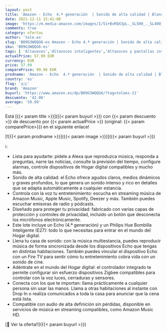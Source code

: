 ```yaml
---
layout: post
title: 'Amazon - Echo  4.ª generación  | Sonido de alta calidad | Blanco + Philips Hue Bombilla Inteligente  E27   compatible con Alexa'
date: 2021-12-11 15:41:08
image: 'https://m.media-amazon.com/images/I/51+BvRQX3pL._SL500_._SL400_.jpg'
comments: true
category: ofertas
author: 'tole.es'
slug: 'B09G3WQQG6-es Amazon - Echo 4.ª generación | Sonido de alta calidad |...'
sku: 'B09G3WQQG6-es'
tags: [ 'Altavoces','Altavoces inteligentes','Altavoces y pantallas inteligentes Echo','Dispositivos Amazon','Dispositivos Amazon y Accesorios','Electrónica','Equipos de audio y Hi-Fi','Paquetes de dispositivos','alexa','amazon','hue','philips', ]
actualPrice: 57.99 EUR
currency: EUR
price: 57.99
comparePrice: 99.99 EUR
prodname: 'Amazon - Echo  4.ª generación  | Sonido de alta calidad | Blanco + Philips Hue Bombilla Inteligente  E27   compatible con Alexa'
country: 'es'
flag: '🇪🇸'
brand: 'Amazon'
buyurl: 'https://www.amazon.es/dp/B09G3WQQG6/?tag=tolees-21'
descuento: '42.00'
average: '59.99'
---
```


Está [{{< param title >}}]({{< param buyurl >}}) con {{< param descuento >}} de descuento por {{< param actualPrice >}} (original: {{< param comparePrice>}}) en el siguiente enlace!

[![{{< param prodname >}}]({{< param image >}})]({{< param buyurl >}})

ℹ️:

- Lista para ayudarte: pídele a Alexa que reproduzca música, responda a preguntas, narre las noticias, consulte la previsión del tiempo, configure alarmas, controle dispositivos de Hogar digital compatibles y mucho más.
- Sonido de alta calidad: el Echo ofrece agudos claros, medios dinámicos y graves profundos, lo que genera un sonido intenso y rico en detalles que se adapta automáticamente a cualquier estancia.
- Controla con la voz tu entretenimiento: escucha en streaming música de Amazon Music, Apple Music, Spotify, Deezer y más. También puedes escuchar emisoras de radio y pódcasts.
- Diseñado para proteger tu privacidad: fabricado con varias capas de protección y controles de privacidad, incluido un botón que desconecta los micrófonos electrónicamente.
- Este lote incluye un Echo (4.ª generación) y un Philips Hue Bombilla Inteligente (E27): todo lo que necesitas para entrar en el mundo del Hogar digital.
- Llena tu casa de sonido: con la música multiestancia, puedes reproducir música de forma sincronizada desde los dispositivos Echo que tengas en distintas habitaciones. También puedes vincular el dispositivo Echo con un Fire TV para sentir cómo tu entretenimiento cobra vida con un sonido de cine.
- Adéntrate en el mundo del Hogar digital: el controlador integrado te permite configurar sin esfuerzo dispositivos Zigbee compatibles para controlar con la voz luces, cerraduras y sensores.
- Conecta con los que te importan: llama prácticamente a cualquier persona sin usar las manos. Llama a otras habitaciones al instante con Drop In o realiza comunicados a toda la casa para anunciar que la cena está lista.
- Compatible con audio de alta definición sin pérdidas, disponible en servicios de música en streaming compatibles, como Amazon Music HD.

[🛒 Ver la oferta!!]({{< param buyurl >}})
